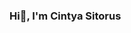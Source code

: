 ### Hi👋, I'm Cintya Sitorus

<!--
**cintyasitorus/cintyasitorus** is a ✨ _special_ ✨ repository because its `README.md` (this file) appears on your GitHub profile.

Here are some ideas to get you started:
- 🌱 I’m currently learning course, etc
- 💬 Ask me about ...
- 📫 How to reach me: cintyasitorus7@gmail.com
📄 Know about my experiences: https://drive.google.com/file/d/15jInlar1DvN2cV0Y5qzFS8zrkZ6T042E/view?usp=drive_link

